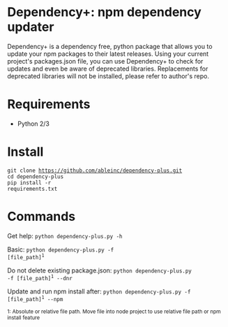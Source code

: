 # Dependency+: npm dependency updater
Dependency+ is a dependency free, python package that allows you to update your npm packages
to their latest releases. Using your current project's packages.json file, you can use 
Dependency+ to check for updates and even be aware of deprecated libraries. Replacements 
for deprecated libraries will not be installed, please refer to author's repo.

# Requirements
* Python 2/3

# Install
<code>git clone https://github.com/ableinc/dependency-plus.git</code><br />
<code>cd dependency-plus</code><br />
<code>pip install -r requirements.txt</code>

# Commands
Get help:
<code>python dependency-plus.py -h</code>

Basic: 
<code>python dependency-plus.py -f [file_path]<sup>1</sup></code>

Do not delete existing package.json:
<code>python dependency-plus.py -f [file_path]<sup>1</sup> --dnr</code>

Update and run npm install after:
<code>python dependency-plus.py -f [file_path]<sup>1</sup> --npm</code>


<sub>1: Absolute or relative file path. Move file into node project to use 
relative file path or npm install feature</sub>
